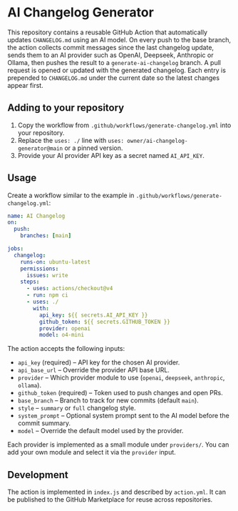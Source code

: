 # AI Changelog Generator

This repository contains a reusable GitHub Action that automatically
updates `CHANGELOG.md` using an AI model. On every push to the base
branch, the action collects commit messages since the last changelog
update, sends them to an AI provider such as OpenAI, Deepseek, Anthropic
or Ollama, then pushes the result to a `generate-ai-changelog` branch.
A pull request is opened or updated with the generated changelog. Each
entry is prepended to `CHANGELOG.md` under the current date so the
latest changes appear first.

## Adding to your repository

1. Copy the workflow from `.github/workflows/generate-changelog.yml` into your
   repository.
2. Replace the `uses: ./` line with `uses: owner/ai-changelog-generator@main` or
   a pinned version.
3. Provide your AI provider API key as a secret named `AI_API_KEY`.


## Usage

Create a workflow similar to the example in `.github/workflows/generate-changelog.yml`:

```yaml
name: AI Changelog
on:
  push:
    branches: [main]

jobs:
  changelog:
    runs-on: ubuntu-latest
    permissions:
      issues: write
    steps:
      - uses: actions/checkout@v4
      - run: npm ci
      - uses: ./
        with:
          api_key: ${{ secrets.AI_API_KEY }}
          github_token: ${{ secrets.GITHUB_TOKEN }}
          provider: openai
          model: o4-mini
```

The action accepts the following inputs:

- `api_key` (required) – API key for the chosen AI provider.
- `api_base_url` – Override the provider API base URL.
- `provider` – Which provider module to use (`openai`, `deepseek`, `anthropic`, `ollama`).
- `github_token` (required) – Token used to push changes and open PRs.
- `base_branch` – Branch to track for new commits (default `main`).
- `style` – `summary` or `full` changelog style.
- `system_prompt` – Optional system prompt sent to the AI model before the commit summary.
- `model` – Override the default model used by the provider.

Each provider is implemented as a small module under `providers/`. You can
add your own module and select it via the `provider` input.

## Development

The action is implemented in `index.js` and described by `action.yml`.
It can be published to the GitHub Marketplace for reuse across repositories.

